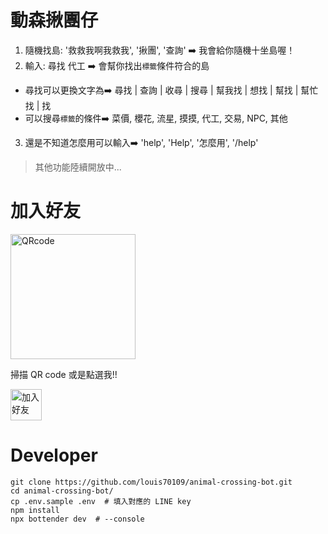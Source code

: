 
# 動森揪團仔

1. 隨機找島: '救救我啊我救我', '揪團', '查詢' ➡️ 我會給你隨機十坐島喔！
2. 輸入: 尋找 代工 ➡️ 會幫你找出`標籤`條件符合的島
  - 尋找可以更換文字為➡️ 尋找 | 查詢 | 收尋 | 搜尋 | 幫我找 | 想找 | 幫找 | 幫忙找 | 找
  - 可以搜尋`標籤`的條件➡️ 菜價, 櫻花, 流星, 摸摸, 代工, 交易, NPC, 其他
3. 還是不知道怎麼用可以輸入➡️ 'help', 'Help', '怎麼用', '/help'

> 其他功能陸續開放中...

# 加入好友

<img height="200" border="0" alt="QRcode" src="https://i.imgur.com/b1nlXa6.png">

掃描 QR code 或是點選我!!

<a href="https://line.me/R/ti/p/%40217vobcy"><img height="50" border="0" alt="加入好友" src="https://scdn.line-apps.com/n/line_add_friends/btn/zh-Hant.png"></a>


# Developer

```
git clone https://github.com/louis70109/animal-crossing-bot.git
cd animal-crossing-bot/
cp .env.sample .env  # 填入對應的 LINE key
npm install
npx bottender dev  # --console
```
